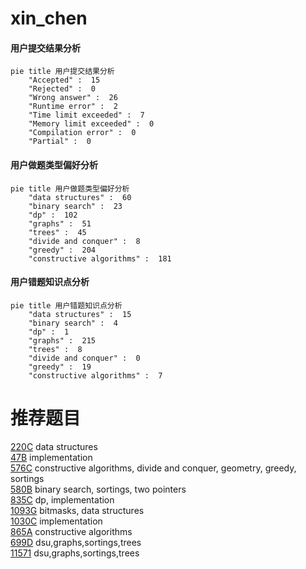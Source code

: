 # xin_chen

<!-- tabs:start -->



#### **用户提交结果分析**

```mermaid
pie title 用户提交结果分析
    "Accepted" :  15
    "Rejected" :  0
    "Wrong answer" :  26
    "Runtime error" :  2
    "Time limit exceeded" :  7
    "Memory limit exceeded" :  0
    "Compilation error" :  0
    "Partial" :  0
```

#### **用户做题类型偏好分析**

```mermaid
pie title 用户做题类型偏好分析
    "data structures" :  60
    "binary search" :  23
    "dp" :  102
    "graphs" :  51
    "trees" :  45
    "divide and conquer" :  8
    "greedy" :  204
    "constructive algorithms" :  181
```
#### **用户错题知识点分析**

```mermaid
pie title 用户错题知识点分析
    "data structures" :  15
    "binary search" :  4
    "dp" :  1
    "graphs" :  215
    "trees" :  8
    "divide and conquer" :  0
    "greedy" :  19
    "constructive algorithms" :  7
```



<!-- tabs:end -->
# 推荐题目
[220C](https://codeforces.com/contest/220/problem/C)		data structures		  
[47B](https://codeforces.com/contest/47/problem/B)		implementation		  
[576C](https://codeforces.com/contest/576/problem/C)		constructive algorithms,
                        divide and conquer,
                        geometry,
                        greedy,
                        sortings		  
[580B](https://codeforces.com/contest/580/problem/B)		binary search,
                        sortings,
                        two pointers		  
[835C](https://codeforces.com/contest/835/problem/C)		dp,
                        implementation		  
[1093G](https://codeforces.com/contest/1093/problem/G)		bitmasks,
                        data structures		  
[1030C](https://codeforces.com/contest/1030/problem/C)		implementation		  
[865A](https://codeforces.com/contest/865/problem/A)		constructive algorithms		  
[699D](https://codeforces.com/contest/699/problem/D)		dsu,graphs,sortings,trees		  
[11571](https://codeforces.com/contest/1157/problem/1)		dsu,graphs,sortings,trees		  

